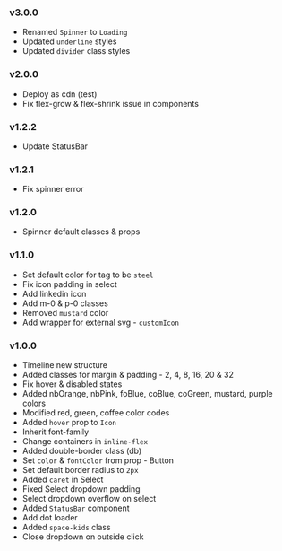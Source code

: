 ### v3.0.0

- Renamed `Spinner` to `Loading`
- Updated `underline` styles
- Updated `divider` class styles

### v2.0.0

- Deploy as cdn (test)
- Fix flex-grow & flex-shrink issue in components

### v1.2.2

- Update StatusBar

### v1.2.1

- Fix spinner error

### v1.2.0

- Spinner default classes & props

### v1.1.0

- Set default color for tag to be `steel`
- Fix icon padding in select
- Add linkedin icon
- Add m-0 & p-0 classes
- Removed `mustard` color
- Add wrapper for external svg - `customIcon`

### v1.0.0

- Timeline new structure
- Added classes for margin & padding - 2, 4, 8, 16, 20 & 32
- Fix hover & disabled states
- Added nbOrange, nbPink, foBlue, coBlue, coGreen, mustard, purple colors
- Modified red, green, coffee color codes
- Added `hover` prop to `Icon`
- Inherit font-family
- Change containers in `inline-flex`
- Added double-border class (db)
- Set `color` & `fontColor` from prop - Button
- Set default border radius to `2px`
- Added `caret` in Select
- Fixed Select dropdown padding
- Select dropdown overflow on select
- Added `StatusBar` component
- Add dot loader
- Added `space-kids` class
- Close dropdown on outside click
